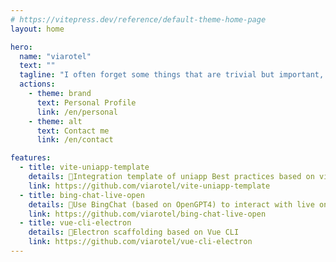 ```yaml
---
# https://vitepress.dev/reference/default-theme-home-page
layout: home

hero:
  name: "viarotel"
  text: ""
  tagline: "I often forget some things that are trivial but important, and I want to record them."
  actions:
    - theme: brand
      text: Personal Profile
      link: /en/personal
    - theme: alt
      text: Contact me
      link: /en/contact

features:
  - title: vite-uniapp-template
    details: 🚀Integration template of uniapp Best practices based on vite driver
    link: https://github.com/viarotel/vite-uniapp-template
  - title: bing-chat-live-open
    details: 🚀Use BingChat (based on OpenGPT4) to interact with live on-screen comments
    link: https://github.com/viarotel/bing-chat-live-open
  - title: vue-cli-electron
    details: 🚀Electron scaffolding based on Vue CLI
    link: https://github.com/viarotel/vue-cli-electron
---
```

